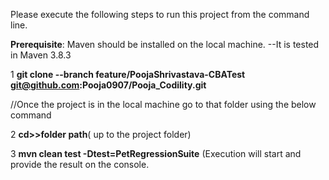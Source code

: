 Please execute the following steps to run this project from the command line.

**Prerequisite**: Maven should be installed on the local machine. --It is tested in Maven 3.8.3

1 **git clone --branch feature/PoojaShrivastava-CBATest git@github.com:Pooja0907/Pooja_Codility.git**

//Once the project is in the local machine go to that folder using the below command

2 **cd>>folder path**( up to the project folder)

3 **mvn clean test -Dtest=PetRegressionSuite** (Execution will start and provide the result on the console.

